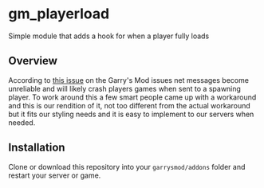 # gm_playerload
Simple module that adds a hook for when a player fully loads

## Overview
According to [this issue](https://github.com/CFC-Servers/cfc_hide_holograms/pull/4) on the Garry's Mod issues net messages become unreliable and will likely crash players games when sent to a spawning player. To work around this a few smart people came up with a workaround and this is our rendition of it, not too different from the actual workaround but it fits our styling needs and it is easy to implement to our servers when needed.

## Installation
Clone or download this repository into your `garrysmod/addons` folder and restart your server or game.

